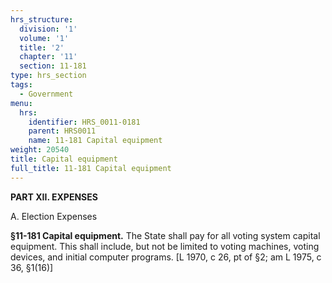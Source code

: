 ```yaml
---
hrs_structure:
  division: '1'
  volume: '1'
  title: '2'
  chapter: '11'
  section: 11-181
type: hrs_section
tags:
  - Government
menu:
  hrs:
    identifier: HRS_0011-0181
    parent: HRS0011
    name: 11-181 Capital equipment
weight: 20540
title: Capital equipment
full_title: 11-181 Capital equipment
---
```

**PART XII. EXPENSES**

A. Election Expenses

**§11-181 Capital equipment.** The State shall pay for all voting system capital equipment. This shall include, but not be limited to voting machines, voting devices, and initial computer programs. [L 1970, c 26, pt of §2; am L 1975, c 36, §1(16)]